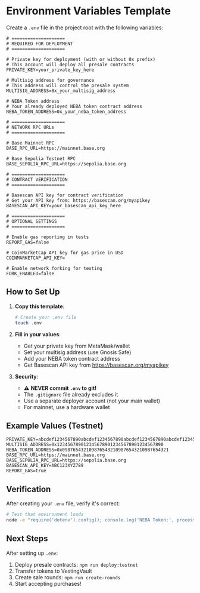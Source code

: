 # Environment Variables Template

Create a `.env` file in the project root with the following variables:

```env
# ====================
# REQUIRED FOR DEPLOYMENT
# ====================

# Private key for deployment (with or without 0x prefix)
# This account will deploy all presale contracts
PRIVATE_KEY=your_private_key_here

# Multisig address for governance
# This address will control the presale system
MULTISIG_ADDRESS=0x_your_multisig_address

# NEBA Token address
# Your already deployed NEBA token contract address
NEBA_TOKEN_ADDRESS=0x_your_neba_token_address

# ====================
# NETWORK RPC URLs
# ====================

# Base Mainnet RPC
BASE_RPC_URL=https://mainnet.base.org

# Base Sepolia Testnet RPC
BASE_SEPOLIA_RPC_URL=https://sepolia.base.org

# ====================
# CONTRACT VERIFICATION
# ====================

# Basescan API key for contract verification
# Get your API key from: https://basescan.org/myapikey
BASESCAN_API_KEY=your_basescan_api_key_here

# ====================
# OPTIONAL SETTINGS
# ====================

# Enable gas reporting in tests
REPORT_GAS=false

# CoinMarketCap API key for gas price in USD
COINMARKETCAP_API_KEY=

# Enable network forking for testing
FORK_ENABLED=false
```

## How to Set Up

1. **Copy this template**:
   ```bash
   # Create your .env file
   touch .env
   ```

2. **Fill in your values**:
   - Get your private key from MetaMask/wallet
   - Set your multisig address (use Gnosis Safe)
   - Add your NEBA token contract address
   - Get Basescan API key from https://basescan.org/myapikey

3. **Security**:
   - ⚠️ **NEVER commit `.env` to git!**
   - The `.gitignore` file already excludes it
   - Use a separate deployer account (not your main wallet)
   - For mainnet, use a hardware wallet

## Example Values (Testnet)

```env
PRIVATE_KEY=abcdef1234567890abcdef1234567890abcdef1234567890abcdef1234567890
MULTISIG_ADDRESS=0x1234567890123456789012345678901234567890
NEBA_TOKEN_ADDRESS=0x0987654321098765432109876543210987654321
BASE_RPC_URL=https://mainnet.base.org
BASE_SEPOLIA_RPC_URL=https://sepolia.base.org
BASESCAN_API_KEY=ABC123XYZ789
REPORT_GAS=true
```

## Verification

After creating your `.env` file, verify it's correct:

```bash
# Test that environment loads
node -e "require('dotenv').config(); console.log('NEBA Token:', process.env.NEBA_TOKEN_ADDRESS)"
```

## Next Steps

After setting up `.env`:
1. Deploy presale contracts: `npm run deploy:testnet`
2. Transfer tokens to VestingVault
3. Create sale rounds: `npm run create-rounds`
4. Start accepting purchases!


